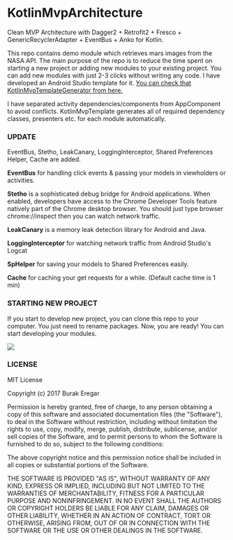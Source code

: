 # KotlinMvpArchitecture
Clean MVP Architecture with Dagger2 + Retrofit2 + Fresco + GenericRecyclerAdapter + EventBus + Anko for Kotlin. 

This repo contains demo module which retrieves mars images from the NASA API. The main purpose of the repo is to reduce the time spent on starting a new project or adding new modules to your existing project. You can add new modules with just 2-3 clicks without writing any code. I have developed an Android Studio template for it. [You can check that KotlinMvpTemplateGenerator from here.](https://github.com/burakeregar/KotlinMvpTemplateGenerator)

I have separated activity dependencies/components from AppComponent to avoid conflicts. KotlinMvpTemplate generates all of required dependency classes, presenters etc. for each module automatically.

### UPDATE
EventBus, Stetho, LeakCanary, LoggingInterceptor, Shared Preferences Helper, Cache are added.

**EventBus** for handling click events & passing your models in viewholders or activities.

**Stetho** is a sophisticated debug bridge for Android applications. When enabled, developers have access to the Chrome Developer Tools 
feature natively part of the Chrome desktop browser. You should just type browser chrome://inspect then you can watch network traffic.

**LeakCanary** is a memory leak detection library for Android and Java. 

**LoggingInterceptor** for watching network traffic from Android Studio's Logcat

**SpHelper** for saving your models to Shared Preferences easily.

**Cache** for caching your get requests for a while. (Default cache time is 1 min)


### STARTING NEW PROJECT
If you start to develop new project, you can clone this repo to your computer. You just need to rename packages. Now, you are ready! You can start developing your modules.

![](https://github.com/burakeregar/KotlinMvpTemplateGenerator/blob/master/art/mvp_template.gif)

### LICENSE

MIT License

Copyright (c) 2017 Burak Eregar

Permission is hereby granted, free of charge, to any person obtaining a copy
of this software and associated documentation files (the "Software"), to deal
in the Software without restriction, including without limitation the rights
to use, copy, modify, merge, publish, distribute, sublicense, and/or sell
copies of the Software, and to permit persons to whom the Software is
furnished to do so, subject to the following conditions:

The above copyright notice and this permission notice shall be included in all
copies or substantial portions of the Software.

THE SOFTWARE IS PROVIDED "AS IS", WITHOUT WARRANTY OF ANY KIND, EXPRESS OR
IMPLIED, INCLUDING BUT NOT LIMITED TO THE WARRANTIES OF MERCHANTABILITY,
FITNESS FOR A PARTICULAR PURPOSE AND NONINFRINGEMENT. IN NO EVENT SHALL THE
AUTHORS OR COPYRIGHT HOLDERS BE LIABLE FOR ANY CLAIM, DAMAGES OR OTHER
LIABILITY, WHETHER IN AN ACTION OF CONTRACT, TORT OR OTHERWISE, ARISING FROM,
OUT OF OR IN CONNECTION WITH THE SOFTWARE OR THE USE OR OTHER DEALINGS IN THE
SOFTWARE.

